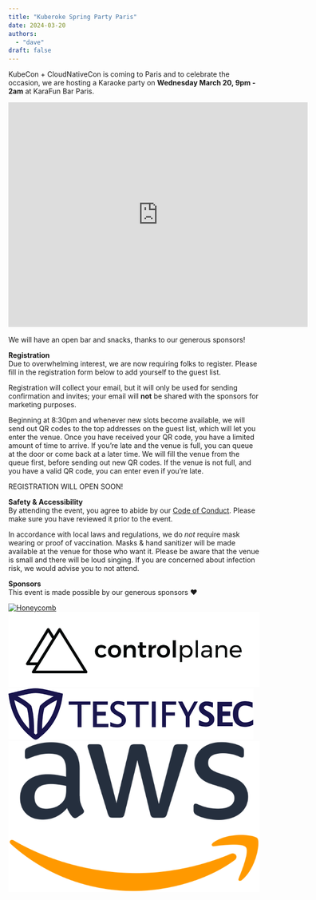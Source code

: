 ```yaml
---
title: "Kuberoke Spring Party Paris"
date: 2024-03-20
authors:
  - "dave"
draft: false
---
```

KubeCon + CloudNativeCon is coming to Paris and to celebrate the occasion, we are hosting a Karaoke party on **Wednesday March 20, 9pm - 2am** at KaraFun Bar Paris.
<iframe src="https://www.google.com/maps/embed?pb=!1m18!1m12!1m3!1d2624.345731628021!2d2.347888712625055!3d48.870685399720735!2m3!1f0!2f0!3f0!3m2!1i1024!2i768!4f13.1!3m3!1m2!1s0x47e66f2bf110a499%3A0x86ae8d7be422c7c8!2sKaraFun%20Paris!5e0!3m2!1sen!2sus!4v1708800983108!5m2!1sen!2sus" width="600" height="450" style="border:0;" allowfullscreen="" loading="lazy" referrerpolicy="no-referrer-when-downgrade"></iframe>

We will have an open bar and snacks, thanks to our generous sponsors!

**Registration**  
Due to overwhelming interest, we are now requiring folks to register.
Please fill in the registration form below to add yourself to the guest list.

Registration will collect your email, but it will only be used for sending confirmation and invites; your email will **not** be shared with the sponsors for marketing purposes.

Beginning at 8:30pm and whenever new slots become available, we will send out QR codes to the top addresses on the guest list, which will let you enter the venue.
Once you have received your QR code, you have a limited amount of time to arrive. If you’re late and the venue is full, you can queue at the door or come back at a later time. We will fill the venue from the queue first, before sending out new QR codes.
If the venue is not full, and you have a valid QR code, you can enter even if you’re late.

REGISTRATION WILL OPEN SOON!

**Safety & Accessibility**  
By attending the event, you agree to abide by our [Code of Conduct](/coc). Please make sure you have reviewed it prior to the event.

In accordance with local laws and regulations, we do *not* require mask wearing or proof of vaccination. Masks & hand sanitizer will be made available at the venue for those who want it.
Please be aware that the venue is small and there will be loud singing. If you are concerned about infection risk, we would advise you to not attend.

**Sponsors**  
This event is made possible by our generous sponsors ❤️

[![Honeycomb](Ambassador_Labs_horiz_full_color_RGB.png)](https://www.honeycomb.io/)
[![Control-Plane](control_plane_logo.png)](https://control-plane.io/)
[![TestifySec](testifysec.png)](https://www.testifysec.com/)
[![AWS](aws_logo.png)](https://aws.amazon.com/)
